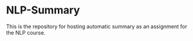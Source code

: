 # NLP-Summary
This is the repository for hosting automatic summary as an assignment for the NLP course.
